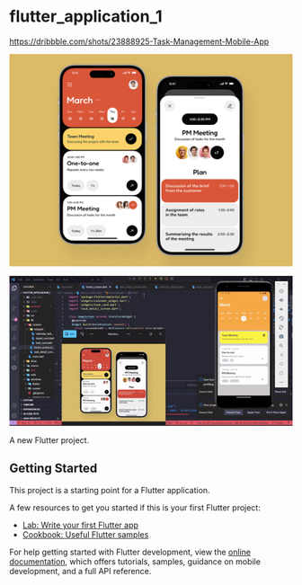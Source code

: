 # flutter_application_1

https://dribbble.com/shots/23888925-Task-Management-Mobile-App

![GambarApp](assets/demo/MobileApp.png)

![DemoApp](assets/demo/Demo_App.gif)

A new Flutter project.

## Getting Started

This project is a starting point for a Flutter application.

A few resources to get you started if this is your first Flutter project:

- [Lab: Write your first Flutter app](https://docs.flutter.dev/get-started/codelab)
- [Cookbook: Useful Flutter samples](https://docs.flutter.dev/cookbook)

For help getting started with Flutter development, view the
[online documentation](https://docs.flutter.dev/), which offers tutorials,
samples, guidance on mobile development, and a full API reference.
